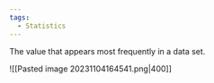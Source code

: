 ```yaml
---
tags:
  - Statistics
---
```

The value that appears most frequently in a data set.

![[Pasted image 20231104164541.png|400]]